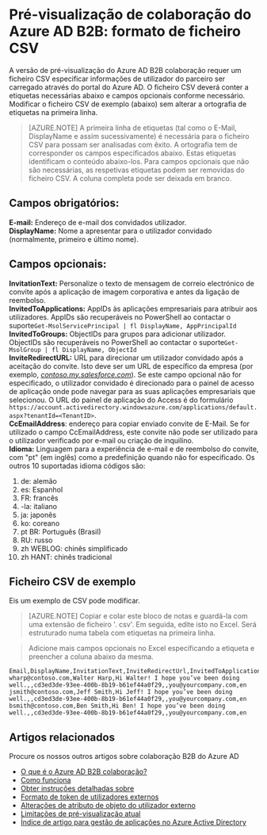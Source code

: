 <properties
   pageTitle="Formato de ficheiro CSV para pré-visualização de colaboração do Azure Active Directory B2B | Microsoft Azure"
   description="Azure Active B2B de diretório suporta as relações de publicação em empresa ao ativar parceiros de negócios aceder a suas aplicações empresariais seletivamente"
   services="active-directory"
   documentationCenter=""
   authors="viv-liu"
   manager="cliffdi"
   editor=""
   tags=""/>

<tags
   ms.service="active-directory"
   ms.devlang="NA"
   ms.topic="article"
   ms.tgt_pltfrm="NA"
   ms.workload="identity"
   ms.date="05/09/2016"
   ms.author="viviali"/>

# <a name="azure-ad-b2b-collaboration-preview-csv-file-format"></a>Pré-visualização de colaboração do Azure AD B2B: formato de ficheiro CSV

A versão de pré-visualização do Azure AD B2B colaboração requer um ficheiro CSV especificar informações de utilizador do parceiro ser carregado através do portal do Azure AD. O ficheiro CSV deverá conter a etiquetas necessárias abaixo e campos opcionais conforme necessário. Modificar o ficheiro CSV de exemplo (abaixo) sem alterar a ortografia de etiquetas na primeira linha.

>[AZURE.NOTE] A primeira linha de etiquetas (tal como o E-Mail, DisplayName e assim sucessivamente) é necessária para o ficheiro CSV para possam ser analisadas com êxito. A ortografia tem de corresponder os campos especificados abaixo. Estas etiquetas identificam o conteúdo abaixo-los. Para campos opcionais que não são necessárias, as respetivas etiquetas podem ser removidas do ficheiro CSV. A coluna completa pode ser deixada em branco.

## <a name="required-fields-br"></a>Campos obrigatórios: <br/>
**E-mail:** Endereço de e-mail dos convidados utilizador. <br/>
**DisplayName:** Nome a apresentar para o utilizador convidado (normalmente, primeiro e último nome).<br/>


## <a name="optional-fields-br"></a>Campos opcionais: <br/>

**InvitationText:** Personalize o texto de mensagem de correio electrónico de convite após a aplicação de imagem corporativa e antes da ligação de reembolso.<br/>
**InvitedToApplications:** AppIDs às aplicações empresariais para atribuir aos utilizadores. AppIDs são recuperáveis no PowerShell ao contactar o suporte`Get-MsolServicePrincipal | fl DisplayName, AppPrincipalId`<br/>
**InvitedToGroups:** ObjectIDs para grupos para adicionar utilizador. ObjectIDs são recuperáveis no PowerShell ao contactar o suporte`Get-MsolGroup | fl DisplayName, ObjectId`<br/>
**InviteRedirectURL:** URL para direcionar um utilizador convidado após a aceitação do convite. Isto deve ser um URL de específico da empresa (por exemplo, [*contoso.my.salesforce.com*](http://contoso.my.salesforce.com/)). Se este campo opcional não for especificado, o utilizador convidado é direcionado para o painel de acesso de aplicação onde pode navegar para as suas aplicações empresariais que selecionou. O URL do painel de aplicação do Access é do formulário `https://account.activedirectory.windowsazure.com/applications/default.aspx?tenantId=<TenantID>`.<br/>
**CcEmailAddress**: endereço para copiar enviado convite de E-Mail. Se for utilizado o campo CcEmailAddress, este convite não pode ser utilizado para o utilizador verificado por e-mail ou criação de inquilino.<br/>
**Idioma:** Linguagem para a experiência de e-mail e de reembolso do convite, com "pt" (em inglês) como a predefinição quando não for especificado. Os outros 10 suportadas idioma códigos são:<br/>
1. de: alemão<br/>
2. es: Espanhol<br/>
3. FR: francês<br/>
4. -la: italiano<br/>
5. ja: japonês<br/>
6. ko: coreano<br/>
7. pt BR: Português (Brasil)<br/>
8. RU: russo<br/>
9. zh WEBLOG: chinês simplificado<br/>
10. zh HANT: chinês tradicional<br/>

## <a name="sample-csv-file"></a>Ficheiro CSV de exemplo
Eis um exemplo de CSV pode modificar.

>[AZURE.NOTE] Copiar e colar este bloco de notas e guardá-la com uma extensão de ficheiro '. csv'. Em seguida, edite isto no Excel. Será estruturado numa tabela com etiquetas na primeira linha.

> Adicione mais campos opcionais no Excel especificando a etiqueta e preencher a coluna abaixo da mesma.

```
Email,DisplayName,InvitationText,InviteRedirectUrl,InvitedToApplications,InvitedToGroups,CcEmailAddress,Language
wharp@contoso.com,Walter Harp,Hi Walter! I hope you’ve been doing well.,,cd3ed3de-93ee-400b-8b19-b61ef44a0f29,,you@yourcompany.com,en
jsmith@contoso.com,Jeff Smith,Hi Jeff! I hope you’ve been doing well.,,cd3ed3de-93ee-400b-8b19-b61ef44a0f29,,you@yourcompany.com,en
bsmith@contoso.com,Ben Smith,Hi Ben! I hope you’ve been doing well.,,cd3ed3de-93ee-400b-8b19-b61ef44a0f29,,you@yourcompany.com,en

```

## <a name="related-articles"></a>Artigos relacionados
Procure os nossos outros artigos sobre colaboração B2B do Azure AD

- [O que é o Azure AD B2B colaboração?](active-directory-b2b-what-is-azure-ad-b2b.md)
- [Como funciona](active-directory-b2b-how-it-works.md)
- [Obter instruções detalhadas sobre](active-directory-b2b-detailed-walkthrough.md)
- [Formato de token de utilizadores externos](active-directory-b2b-references-external-user-token-format.md)
- [Alterações de atributo de objeto do utilizador externo](active-directory-b2b-references-external-user-object-attribute-changes.md)
- [Limitações de pré-visualização atual](active-directory-b2b-current-preview-limitations.md)
- [Índice de artigo para gestão de aplicações no Azure Active Directory](active-directory-apps-index.md)
